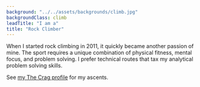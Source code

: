 ```yaml
---
background: "../../assets/backgrounds/climb.jpg"
backgroundClass: climb
leadTitle: "I am a"
title: "Rock Climber"
---
```


When I started rock climbing in 2011, it quickly became another passion of mine.
The sport requires a unique combination of physical fitness, mental focus, and
problem solving. I prefer technical routes that tax my analytical problem
solving skills.

See [my The Crag profile](https://www.thecrag.com/climber/jgosmann) for my
ascents.
